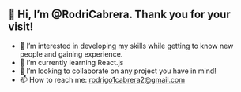 ## 👋 Hi, I’m @RodriCabrera. Thank you for your visit!
- 👀 I’m interested in developing my skills while getting to know new people and gaining experience.
- 🌱 I’m currently learning React.js
- 💞️ I’m looking to collaborate on any project you have in mind!
- 📫 How to reach me: rodrigo1cabrera2@gmail.com
